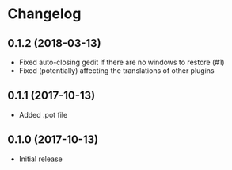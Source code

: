 # Changelog

## 0.1.2 (2018-03-13)
* Fixed auto-closing gedit if there are no windows to restore (#1)
* Fixed (potentially) affecting the translations of other plugins

## 0.1.1 (2017-10-13)
* Added .pot file

## 0.1.0 (2017-10-13)
* Initial release

